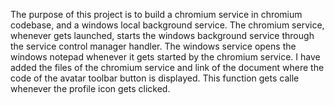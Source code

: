 The purpose of this project is to build a chromium service in chromium codebase, and a windows local background service. The chromium service, whenever gets launched, starts the windows background service through the service control manager handler.
The windows service opens the windows notepad whenever it gets started by the chromium service.
I have added the files of the chromium service and link of the document where the code of the avatar toolbar button is displayed. This function gets calle whenever the profile icon gets clicked.
